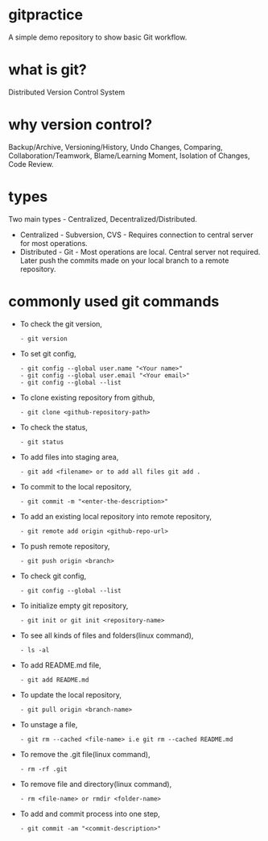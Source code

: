 # gitpractice
A simple demo repository to show basic Git workflow.

# what is git? 
Distributed Version Control System

# why version control?
Backup/Archive, Versioning/History, Undo Changes, Comparing, Collaboration/Teamwork, Blame/Learning Moment, Isolation of Changes, Code Review.

# types
Two main types - Centralized, Decentralized/Distributed.
* Centralized - Subversion, CVS - Requires connection to central server for most operations.
* Distributed - Git - Most operations are local. Central server not required. Later push the commits made on your local branch to a remote repository.

# commonly used git commands

  * To check the git version, 
  
        - git version

  * To set git config,

        - git config --global user.name "<Your name>"
        - git config --global user.email "<Your email>"
        - git config --global --list 

  * To clone existing repository from github,
  
        - git clone <github-repository-path>

  * To check the status,
  
        - git status
  
  * To add files into staging area,
  
        - git add <filename> or to add all files git add .
 
  * To commit to the local repository,
  
        - git commit -m "<enter-the-description>"
  
  * To add an existing local repository into remote repository,
  
        - git remote add origin <github-repo-url>
 
  * To push remote repository, 
  
        - git push origin <branch>
 
  * To check git config,

        - git config --global --list

  * To initialize empty git repository,

        - git init or git init <repository-name>

  * To see all kinds of files and folders(linux command),

        - ls -al

  * To add README.md file,

        - git add README.md

  * To update the local repository,

        - git pull origin <branch-name>

  * To unstage a file,

        - git rm --cached <file-name> i.e git rm --cached README.md

  * To remove the .git file(linux command),

        - rm -rf .git
 
  * To remove file and directory(linux command),

        - rm <file-name> or rmdir <folder-name>

  * To add and commit process into one step,

        - git commit -am "<commit-description>"
